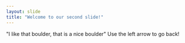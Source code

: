 ```yaml
---
layout: slide
title: "Welcome to our second slide!"
---
```

"I like that boulder, that is a nice boulder"
Use the left arrow to go back!

